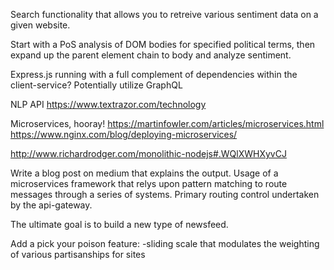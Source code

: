 Search functionality that allows you to retreive various sentiment data on a given website.

Start with a PoS analysis of DOM bodies for specified political terms, then expand up the parent element chain to body and analyze sentiment.

Express.js running with a full complement of dependencies within the client-service?
  Potentially utilize GraphQL

NLP API
https://www.textrazor.com/technology

Microservices, hooray!
https://martinfowler.com/articles/microservices.html
https://www.nginx.com/blog/deploying-microservices/

http://www.richardrodger.com/monolithic-nodejs#.WQlXWHXyvCJ

Write a blog post on medium that explains the output.
  Usage of a microservices framework that relys upon pattern matching to route messages through a series of systems.
  Primary routing control undertaken by the api-gateway.

The ultimate goal is to build a new type of newsfeed.

  Add a pick your poison feature:
    -sliding scale that modulates the weighting of various partisanships for sites
